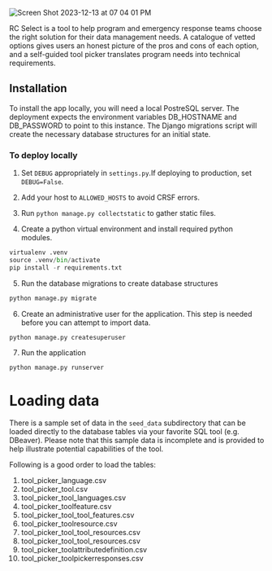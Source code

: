 ![Screen Shot 2023-12-13 at 07 04 01 PM](https://github.com/JonathanGarro/rc-select/assets/8890661/ca9e5876-7d8f-41fa-b6b7-e2619e881fc0)

RC Select is a tool to help program and emergency response teams choose the right solution for their data management needs. A catalogue of vetted options gives users an honest picture of the pros and cons of each option, and a self-guided tool picker translates program needs into technical requirements.

## Installation

To install the app locally, you will need a local PostreSQL server. The deployment expects the environment variables DB_HOSTNAME and DB_PASSWORD to point to this instance. The Django migrations script will create the necessary database structures for an initial state.

### To deploy locally

1. Set `DEBUG` appropriately in `settings.py`.If deploying to production, set `DEBUG=False`.

2. Add your host to `ALLOWED_HOSTS` to avoid CRSF errors.

3. Run `python manage.py collectstatic` to gather static files.

4. Create a python virtual environment and install required python modules.

```python
virtualenv .venv
source .venv/bin/activate
pip install -r requirements.txt
```
5. Run the database migrations to create database structures

```python
python manage.py migrate
```

6. Create an administrative user for the application. This step is needed before you can attempt to import data.

```python
python manage.py createsuperuser
```

7. Run the application

```python
python manage.py runserver
```

# Loading data

There is a sample set of data in the `seed_data` subdirectory that can be loaded directly to the database tables via your favorite SQL tool (e.g. DBeaver). Please note that this sample data is incomplete and is provided to help illustrate potential capabilities of the tool.

Following is a good order to load the tables:

1. tool_picker_language.csv
2. tool_picker_tool.csv
3. tool_picker_tool_languages.csv
4. tool_picker_toolfeature.csv
5. tool_picker_tool_tool_features.csv
6. tool_picker_toolresource.csv
7. tool_picker_tool_tool_resources.csv
8. tool_picker_tool_tool_resources.csv
9. tool_picker_toolattributedefinition.csv
10. tool_picker_toolpickerresponses.csv
